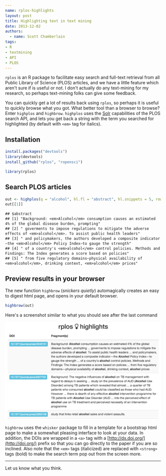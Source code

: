 ```yaml
---
name: rplos-highlights
layout: post
title: Highlighting text in text mining
date: 2013-12-02
authors:
  - name: Scott Chamberlain
tags:
- R
- textmining
- API
- PLOS
---
```


`rplos` is an R package to facilitate easy search and full-text retrieval from all Public Library of Science (PLOS) articles, and we have a little feature which aren't sure if is useful or not. I don't actually do any text-mining for my research, so perhaps text-mining folks can give some feedback.

You can quickly get a lot of results back using `rplos`, so perhaps it is useful to quickly browse what you got. What better tool than a browser to browse? Enter `highplos` and `highbrow`. `highplos` uses the [Solr](http://lucene.apache.org/solr/) capabilities of the PLOS search API, and lets you get back a string with the term you searched for highlighted (by default with `<em>` tag for italics).

## Installation


```r
install.packages("devtools")
library(devtools)
install_github("rplos", "ropensci")
```




```r
library(rplos)
```


## Search PLOS articles


```r
out <- highplos(q = "alcohol", hl.fl = "abstract", hl.snippets = 5, rows = 10)
out[[1]]
```

```
## $abstract
## [1] "Background: <em>Alcohol</em> consumption causes an estimated 4% of the global disease burden, prompting"
## [2] " goverments to impose regulations to mitigate the adverse effects of <em>alcohol</em>. To assist public health leaders"
## [3] " and policymakers, the authors developed a composite indicator—the <em>Alcohol</em> Policy Index—to gauge the strength"
## [4] " of a country's <em>alcohol</em> control policies. Methods and Findings: The Index generates a score based on policies"
## [5] " from five regulatory domains—physical availability of <em>alcohol</em>, drinking context, <em>alcohol</em> prices"
```


## Preview results in your browser

The new function `highbrow` (*snickers quietly*) automagically creates an easy to digest html page, and opens in your default browser.


```r
highbrow(out)
```


Here's a screenshot similar to what you should see after the last command

<img src="/assets/blog-images/rplos_highlights.png"></img>

`highbrow` uses the `whisker` package to fill in a template for a bootstrap html page to make a somewhat pleasing interface to look at your data. In addition, the DOIs are wrapped in a `<a>` tag with a [http://dx.doi.org/](http://doi.org/) prefix so that you can go directly to the paper if you are so inclined. Also note that the `<em>` tags (italicized) are replaced with `<strong>` tags (bold) to make the search term pop out from the screen more.

---------------

Let us know what you think.
